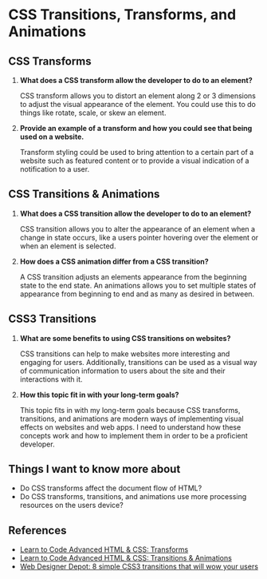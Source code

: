 # CSS Transitions, Transforms, and Animations

## CSS Transforms

1. **What does a CSS transform allow the developer to do to an element?**

    CSS transform allows you to distort an element along 2 or 3 dimensions to adjust the visual appearance of the element. You could use this to do things like rotate, scale, or skew an element.

2. **Provide an example of a transform and how you could see that being used on a website.**

    Transform styling could be used to bring attention to a certain part of a website such as featured content or to provide a visual indication of a notification to a user.

## CSS Transitions & Animations

1. **What does a CSS transition allow the developer to do to an element?**

    CSS transition allows you to alter the appearance of an element when a change in state occurs, like a users pointer hovering over the element or when an element is selected.

2. **How does a CSS animation differ from a CSS transition?**

    A CSS transition adjusts an elements appearance from the beginning state to the end state. An animations allows you to set multiple states of appearance from beginning to end and as many as desired in between.

## CSS3 Transitions

1. **What are some benefits to using CSS transitions on websites?**

    CSS transitions can help to make websites more interesting and engaging for users. Additionally, transitions can be used as a visual way of communication information to users about the site and their interactions with it.

2. **How this topic fit in with your long-term goals?**

    This topic fits in with my long-term goals because CSS transforms, transitions, and animations are modern ways of implementing visual effects on websites and web apps. I need to understand how these concepts work and how to implement them in order to be a proficient developer.

## Things I want to know more about

- Do CSS transforms affect the document flow of HTML?
- Do CSS transforms, transitions, and animations use more processing resources on the users device?

## References

- [Learn to Code Advanced HTML & CSS: Transforms](https://learn.shayhowe.com/advanced-html-css/css-transforms/)
- [Learn to Code Advanced HTML & CSS: Transitions & Animations](https://learn.shayhowe.com/advanced-html-css/transitions-animations/)
- [Web Designer Depot: 8 simple CSS3 transitions that will wow your users](https://www.webdesignerdepot.com/2014/05/8-simple-css3-transitions-that-will-wow-your-users)
